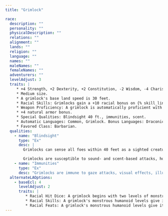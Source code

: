 ```yaml
---
title: "Grimlock"

race:
  description: ""
  personality: ""
  physicalDescription: ""
  relations: ""
  alignment: ""
  lands: ""
  religion: ""
  language: ""
  names: ""
  maleNames: ""
  femaleNames: ""
  adventurers: ""
  levelAdjust: 3
  traits: |
     * +4 Strength, +2 Dexterity, +2 Constitution, -2 Wisdom, -4 Charisma.
     * Medium size.
     * A grimlock's base land speed is 30 feet.
     * Racial Skills: Grimlocks gain a +10 racial bonus on {% skill_link hide %} checks in mountain or underground settings.
     * Weapon Proficiency: A grimlock is automatically proficient with the battleaxe.
     * +4 natural armor bonus.
     * Special Qualities: Blindsight 40 ft., immunities, scent.
     * Automatic Languages: Common, Grimlock. Bonus Languages: Draconic, Dwarven, Gnome, Terran, Undercommon.
     * Favored Class: Barbarian.
  qualities:
    - name: "Blindsight"
      type: "Ex"
      desc: |
        Grimlocks can sense all foes within 40 feet as a sighted creature would. Beyond that range, they treat all targets as having total concealment.

        Grimlocks are susceptible to sound- and scent-based attacks, however, and are affected normally by loud noises and sonic spells (such as ghost sound or silence) and overpowering odors (such as stinking cloud or incense-heavy air). Negating a grimlock's sense of smell or hearing reduces this ability to normal ~Blind-Fight (as the feat). If both these senses are negated, a grimlock is effectively blinded.
    - name: "Immunities"
      type: "Ex"
      desc: "Grimlocks are immune to gaze attacks, visual effects, illusions, and other attack forms that rely on sight."
  alternateLAOptions:
    - baseEcl: 4
      levelAdjust: 2
      traits: |
         * Racial Hit Dice: A grimlock begins with two levels of monstrous humanoid, which provide 2d8 Hit Dice, a base attack bonus of +2, and base saving throw bonuses of Fort +0, Ref +3, and Will +3.
         * Racial Skills: A grimlock's monstrous humanoid levels give it skill points equal to 5 * (2 + Int modifier, minimum 1). Its class skills are {% skill_link climb %}, {% skill_link hide %}, {% skill_link listen %}, and {% skill_link spot %}.
         * Racial Feats: A grimlock's monstrous humanoid levels give it one feat.
---
```

